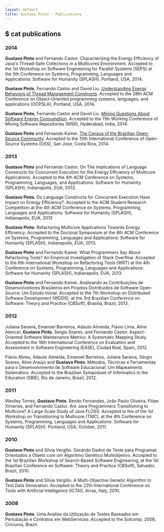 ```yaml
---
layout: default
title: Gustavo Pinto - Publications
---
```


## $ cat publications

### 2014

**Gustavo Pinto** and Fernando Castor. Characterizing the Energy Efficiency of Java's Thread-Safe Collections in a Multicores Environment. Accepted to the 1st Workshop on Software Engineering for Parallel Systems (SEPS) at the 5th Conference on Systems, Programming, Languages and Applications: Software for Humanity (SPLASH). Portland, USA, 2014.

**Gustavo Pinto**, Fernando Castor and David Liu. [Understanding Energy Behaviors of Thread Management Constructs](http://gustavopinto.github.io/lost+found/oopsla2014.pdf). Accepted to the 28th ACM Conference on Object-Oriented programming systems, languages, and applications (OOPSLA), Portland, USA, 2014.

**Gustavo Pinto**, Fernando Castor and David Liu. [Mining Questions About Software Energy Consumption](http://gustavopinto.github.io/lost+found/msr2014.pdf). Accepted to the 11th Working Conference of Mining Software Repositories (MSR), Hyderabad, India, 2014.

**Gustavo Pinto** and Fernando Kamei. [The Census of the Brazilian Open-Source Community](http://gustavopinto.github.io/lost+found/oss2014.pdf). Accepted to the 10th International Conference of Open-Source Systems (OSS), San Jose, Costa Rica, 2014.


### 2013

**Gustavo Pinto** and Fernando Castor. On The Implications of Language Constructs for Concurrent Execution for the Energy Efficiency of Multicore Applications. Accepted to the 4th ACM Conference on Systems, Programming, Languages, and Applications: Software for Humanity (SPLASH), Indianapolis, EUA, 2013.

**Gustavo Pinto**. Do Language Constructs for Concurrent Execution Have Impact on Energy Efficiency?. Accepted to the ACM Student Research Competition at the 4th ACM Conference on Systems, Programming, Languages and Applications: Software for Humanity (SPLASH), Indianapolis, EUA, 2013

**Gustavo Pinto**. Refactoring Multicore Applications Towards Energy Efficiency. Accepted to the Doctoral Symposium at the 4th ACM Conference on Systems, Programming, Languages and Applications: Software for Humanity (SPLASH), Indianapolis, EUA, 2013.

**Gustavo Pinto** and Fernando Kamei. What Programmers Say About Refactoring Tools? An Empirical Investigation of Stack Overflow. Accepted to the 6th International Workshop on Refactoring Tools (WRT) at the 4th Conference on Systems, Programming, Languages and Applications: Software for Humanity (SPLASH), Indianapolis, EUA, 2013.

**Gustavo Pinto** and Fernando Kamei. Analisando as Contribuições de Desenvolvedores Brasileiros em Projetos Distribuídos de Software Open-Source: Um Estudo Inicial. Accepted to the 7th Workshop on Distributed Software Development (WDDS), at the 3rd Brazilian Conference on Software: Theory and Practice (CBSoft), Brasilia, Brazil, 2013.

### 2012

Juliana Saravia, Emanoel Barreiros, Adauto Almeida, Flavio Lima, Aline Alencar, **Gustavo Pinto**, Sergio Soares, and Fernando Castor. Aspect-Oriented Software Maintenance Metrics: A Systematic Mapping Study.  Accepted to the 16th International Conference on Evaluation and Assessment in Software Engineering (EASE), Ciudad Real, Spain, 2012.

Flávio Abreu, Adauto Almeida, Emanoel Barreiros, Juliana Saraiva, Sérgio Soares, Aline Araújo and **Gustavo Pinto**. Métodos, Técnicas e Ferramentas para o Desenvolvimento de Software Educacional: Um Mapeamento Sistemático. Accepted to the Brazilian Symposium of Informatics in the Education (SBIE), Rio de Janeiro, Brazil, 2012.


### 2011

Weslley Torres, **Gustavo Pinto**, Benito Fernandes, João Paulo Oliveira, Filipe Ximenes, and Fernando Castor. Are Java Programmers Transitioning to Multicore? A Large Scale Study of Java FLOSS. Accepted to the of the 1st Workshop on Transitioning to Multicore (TMC), at the 4th Conference on Systems, Programming, Languages and Applications: Software for Humanity (SPLASH). Portland, USA, October, 2011.

### 2010

**Gustavo Pinto** and Silvia Vergilio. Gerando Dados de Teste para Programas Orientados a Objeto com um Algoritmo Genético Multiobjetivo. Accepted to the 1st Brazilian Workshop of Search-Based Software Engineering, at the 1st Brazilian Conference on Software: Theory and Practice (CBSoft), Salvador, Brazil, 2010.

**Gustavo Pinto** and Silvia Vergilio. A Multi-Objective Genetic Algorithm to Test Data Generation. Accepted to the 22th International Conference on Tools with Artificial Intelligence (ICTAI), Arras, Italy, 2010.

### 2008
**Gustavo Pinto**. Uma Análise da Utilização de Testes Baseados em Pertubação e Contratos em WebServices. Accepted to the Sulcomp, 2008, Criciuma, Brazil.

